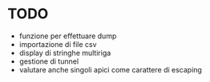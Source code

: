 # TODO
- funzione per effettuare dump
- importazione di file csv
- display di stringhe multiriga
- gestione di tunnel
- valutare anche singoli apici come carattere di escaping

